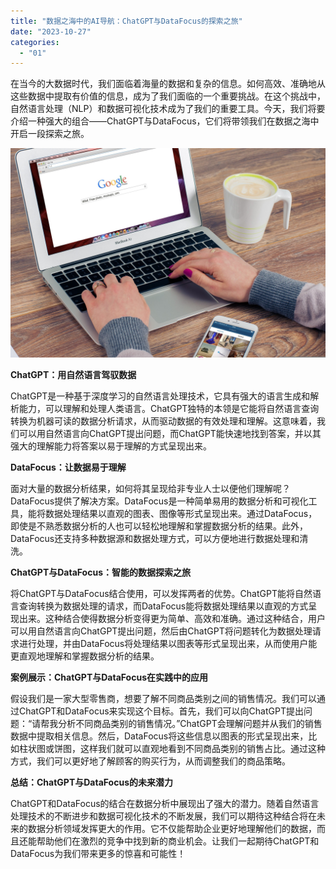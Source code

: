 ```yaml
---
title: "数据之海中的AI导航：ChatGPT与DataFocus的探索之旅"
date: "2023-10-27"
categories: 
  - "01"
---
```


在当今的大数据时代，我们面临着海量的数据和复杂的信息。如何高效、准确地从这些数据中提取有价值的信息，成为了我们面临的一个重要挑战。在这个挑战中，自然语言处理（NLP）和数据可视化技术成为了我们的重要工具。今天，我们将要介绍一种强大的组合——ChatGPT与DataFocus，它们将带领我们在数据之海中开启一段探索之旅。

![](images/1697699417-office-625892-scaled.jpg)

**ChatGPT：用自然语言驾驭数据**

ChatGPT是一种基于深度学习的自然语言处理技术，它具有强大的语言生成和解析能力，可以理解和处理人类语言。ChatGPT独特的本领是它能将自然语言查询转换为机器可读的数据分析请求，从而驱动数据的有效处理和理解。这意味着，我们可以用自然语言向ChatGPT提出问题，而ChatGPT能快速地找到答案，并以其强大的理解能力将答案以易于理解的方式呈现出来。

**DataFocus：让数据易于理解**

面对大量的数据分析结果，如何将其呈现给非专业人士以便他们理解呢？DataFocus提供了解决方案。DataFocus是一种简单易用的数据分析和可视化工具，能将数据处理结果以直观的图表、图像等形式呈现出来。通过DataFocus，即使是不熟悉数据分析的人也可以轻松地理解和掌握数据分析的结果。此外，DataFocus还支持多种数据源和数据处理方式，可以方便地进行数据处理和清洗。

**ChatGPT与DataFocus：智能的数据探索之旅**

将ChatGPT与DataFocus结合使用，可以发挥两者的优势。ChatGPT能将自然语言查询转换为数据处理的请求，而DataFocus能将数据处理结果以直观的方式呈现出来。这种结合使得数据分析变得更为简单、高效和准确。通过这种结合，用户可以用自然语言向ChatGPT提出问题，然后由ChatGPT将问题转化为数据处理请求进行处理，并由DataFocus将处理结果以图表等形式呈现出来，从而使用户能更直观地理解和掌握数据分析的结果。

**案例展示：ChatGPT与DataFocus在实践中的应用**

假设我们是一家大型零售商，想要了解不同商品类别之间的销售情况。我们可以通过ChatGPT和DataFocus来实现这个目标。首先，我们可以向ChatGPT提出问题：“请帮我分析不同商品类别的销售情况。”ChatGPT会理解问题并从我们的销售数据中提取相关信息。然后，DataFocus将这些信息以图表的形式呈现出来，比如柱状图或饼图，这样我们就可以直观地看到不同商品类别的销售占比。通过这种方式，我们可以更好地了解顾客的购买行为，从而调整我们的商品策略。

**总结：ChatGPT与DataFocus的未来潜力**

ChatGPT和DataFocus的结合在数据分析中展现出了强大的潜力。随着自然语言处理技术的不断进步和数据可视化技术的不断发展，我们可以期待这种结合将在未来的数据分析领域发挥更大的作用。它不仅能帮助企业更好地理解他们的数据，而且还能帮助他们在激烈的竞争中找到新的商业机会。让我们一起期待ChatGPT和DataFocus为我们带来更多的惊喜和可能性！
